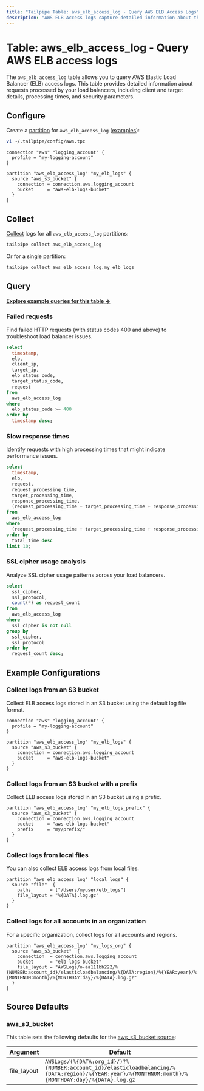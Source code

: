 ```yaml
---
title: "Tailpipe Table: aws_elb_access_log - Query AWS ELB Access Logs"
description: "AWS ELB Access logs capture detailed information about the requests that are processed by an Elastic Load Balancer. This table provides a structured representation of the log data, including request and response details, client and target information, processing times, and security parameters."
---
```


# Table: aws_elb_access_log - Query AWS ELB access logs

The `aws_elb_access_log` table allows you to query AWS Elastic Load Balancer (ELB) access logs. This table provides detailed information about requests processed by your load balancers, including client and target details, processing times, and security parameters.

## Configure

Create a [partition](https://tailpipe.io/docs/manage/partition) for `aws_elb_access_log` ([examples](https://hub.tailpipe.io/plugins/turbot/aws/tables/aws_elb_access_log#example-configurations)):

```sh
vi ~/.tailpipe/config/aws.tpc
```

```hcl
connection "aws" "logging_account" {
  profile = "my-logging-account"
}

partition "aws_elb_access_log" "my_elb_logs" {
  source "aws_s3_bucket" {
    connection = connection.aws.logging_account
    bucket     = "aws-elb-logs-bucket"
  }
}
```

## Collect

[Collect](https://tailpipe.io/docs/manage/collection) logs for all `aws_elb_access_log` partitions:

```sh
tailpipe collect aws_elb_access_log
```

Or for a single partition:

```sh
tailpipe collect aws_elb_access_log.my_elb_logs
```

## Query

**[Explore example queries for this table →](https://hub.tailpipe.io/plugins/turbot/aws/queries/aws_elb_access_log)**

### Failed requests

Find failed HTTP requests (with status codes 400 and above) to troubleshoot load balancer issues.

```sql
select
  timestamp,
  elb,
  client_ip,
  target_ip,
  elb_status_code,
  target_status_code,
  request
from
  aws_elb_access_log
where
  elb_status_code >= 400
order by
  timestamp desc;
```

### Slow response times

Identify requests with high processing times that might indicate performance issues.

```sql
select
  timestamp,
  elb,
  request,
  request_processing_time,
  target_processing_time,
  response_processing_time,
  (request_processing_time + target_processing_time + response_processing_time) as total_time
from
  aws_elb_access_log
where
  (request_processing_time + target_processing_time + response_processing_time) > 1
order by
  total_time desc
limit 10;
```

### SSL cipher usage analysis

Analyze SSL cipher usage patterns across your load balancers.

```sql
select
  ssl_cipher,
  ssl_protocol,
  count(*) as request_count
from
  aws_elb_access_log
where
  ssl_cipher is not null
group by
  ssl_cipher,
  ssl_protocol
order by
  request_count desc;
```

## Example Configurations

### Collect logs from an S3 bucket

Collect ELB access logs stored in an S3 bucket using the default log file format.

```hcl
connection "aws" "logging_account" {
  profile = "my-logging-account"
}

partition "aws_elb_access_log" "my_elb_logs" {
  source "aws_s3_bucket" {
    connection = connection.aws.logging_account
    bucket     = "aws-elb-logs-bucket"
  }
}
```

### Collect logs from an S3 bucket with a prefix

Collect ELB access logs stored in an S3 bucket using a prefix.

```hcl
partition "aws_elb_access_log" "my_elb_logs_prefix" {
  source "aws_s3_bucket" {
    connection = connection.aws.logging_account
    bucket     = "aws-elb-logs-bucket"
    prefix     = "my/prefix/"
  }
}
```

### Collect logs from local files

You can also collect ELB access logs from local files.

```hcl
partition "aws_elb_access_log" "local_logs" {
  source "file"  {
    paths       = ["/Users/myuser/elb_logs"]
    file_layout = "%{DATA}.log.gz"
  }
}
```

### Collect logs for all accounts in an organization

For a specific organization, collect logs for all accounts and regions.

```hcl
partition "aws_elb_access_log" "my_logs_org" {
  source "aws_s3_bucket"  {
    connection  = connection.aws.logging_account
    bucket      = "elb-logs-bucket"
    file_layout = "AWSLogs/o-aa111bb222/%{NUMBER:account_id}/elasticloadbalancing/%{DATA:region}/%{YEAR:year}/%{MONTHNUM:month}/%{MONTHDAY:day}/%{DATA}.log.gz"
  }
}
```

## Source Defaults

### aws_s3_bucket

This table sets the following defaults for the [aws_s3_bucket source](https://hub.tailpipe.io/plugins/turbot/aws/sources/aws_s3_bucket#arguments):

| Argument      | Default |
|--------------|---------|
| file_layout  | `AWSLogs/(%{DATA:org_id}/)?%{NUMBER:account_id}/elasticloadbalancing/%{DATA:region}/%{YEAR:year}/%{MONTHNUM:month}/%{MONTHDAY:day}/%{DATA}.log.gz` |